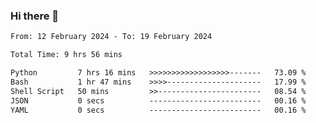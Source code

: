 ### Hi there 👋

<!--
**ututono/ututono** is a ✨ _special_ ✨ repository because its `README.md` (this file) appears on your GitHub profile.

Here are some ideas to get you started:

- 🔭 I’m currently working on ...
- 🌱 I’m currently learning ...
- 👯 I’m looking to collaborate on ...
- 🤔 I’m looking for help with ...
- 💬 Ask me about ...
- 📫 How to reach me: ...
- 😄 Pronouns: ...
- ⚡ Fun fact: ...
-->



<!--START_SECTION:waka-->

```txt
From: 12 February 2024 - To: 19 February 2024

Total Time: 9 hrs 56 mins

Python         7 hrs 16 mins   >>>>>>>>>>>>>>>>>>-------   73.09 %
Bash           1 hr 47 mins    >>>>---------------------   17.99 %
Shell Script   50 mins         >>-----------------------   08.54 %
JSON           0 secs          -------------------------   00.16 %
YAML           0 secs          -------------------------   00.16 %
```

<!--END_SECTION:waka-->
